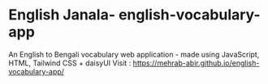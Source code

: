 # English Janala- english-vocabulary-app
An English to Bengali vocabulary web application - made using JavaScript, HTML, Tailwind CSS + daisyUI
Visit : https://mehrab-abir.github.io/english-vocabulary-app/
